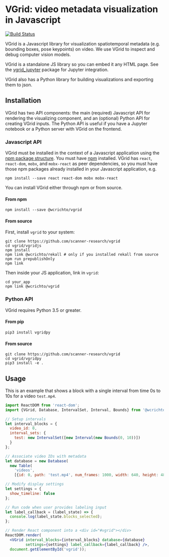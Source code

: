 # VGrid: video metadata visualization in Javascript

[![Build Status](https://travis-ci.org/scanner-research/vgrid.svg?branch=master)](https://travis-ci.org/scanner-research/vgrid)

VGrid is a Javascript library for visualization spatiotemporal metadata (e.g. bounding boxes, pose keypoints) on video. We use VGrid to inspect and debug computer vision models.

VGrid is a standalone JS library so you can embed it any HTML page. See the [vgrid_jupyter](https://github.com/scanner-research/vgrid_jupyter) package for Jupyter integration.

VGrid also has a Python library for building visualizations and exporting them to json.

## Installation

VGrid has two API components: the main (required) Javascript API for rendering the visualizing component, and an (optional) Python API for creating VGrid inputs. The Python API is useful if you have a Jupyter notebook or a Python server with VGrid on the frontend.

### Javascript API

VGrid must be installed in the context of a Javascript application using the [npm package structure](https://docs.npmjs.com/about-packages-and-modules). You must have  [npm](https://www.npmjs.com/get-npm) installed. VGrid has `react`, `react-dom`, `mobx`, and `mobx-react` as peer dependencies, so you must have those npm packages already installed in your Javascript application, e.g.

```
npm install --save react react-dom mobx mobx-react
```

You can install VGrid either through npm or from source.

#### From npm

```
npm install --save @wcrichto/vgrid
```

#### From source

First, install `vgrid` to your system:

```
git clone https://github.com/scanner-research/vgrid
cd vgrid/vgridjs
npm install
npm link @wcrichto/rekall # only if you installed rekall from source
npm run prepublishOnly
npm link
```

Then inside your JS application, link in `vgrid`:

```
cd your_app
npm link @wcrichto/vgrid
```

### Python API

VGrid requires Python 3.5 or greater.

#### From pip

```
pip3 install vgridpy
```

#### From source

```
git clone https://github.com/scanner-research/vgrid
cd vgrid/vgridpy
pip3 install -e .
```

## Usage

This is an example that shows a block with a single interval from time 0s to 10s for a video `test.mp4`.

```jsx
import ReactDOM from 'react-dom';
import {VGrid, Database, IntervalSet, Interval, Bounds} from '@wcrichto/vgrid';

// Setup intervals
let interval_blocks = {
  video_id: 0,
  interval_sets: {
    test: new IntervalSet([new Interval(new Bounds(0, 10))])
  }
};

// Associate video IDs with metadata
let database = new Database(
  new Table(
    'videos',
    [{id: 0, path: 'test.mp4', num_frames: 1000, width: 640, height: 480, fps: 29.97}]));

// Modify display settings
let settings = {
  show_timeline: false
};

// Run code when user provides labeling input
let label_callback = (label_state) => {
  console.log(label_state.blocks_selected);
};

// Render React component into a <div id="#vgrid"></div>
ReactDOM.render(
  <VGrid interval_blocks={interval_blocks} database={database}
         settings={settings} label_callback={label_callback} />,
  document.getElementById('vgrid'));
```

